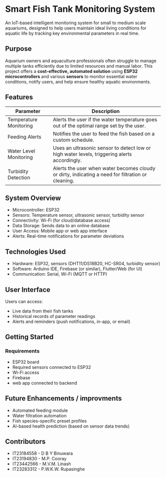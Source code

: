 # Smart Fish Tank Monitoring System
An IoT-based intelligent monitoring system for small to medium scale aquariums, designed to help users maintain ideal living conditions for aquatic life by tracking key environmental parameters in real time.

## Purpose
Aquarium owners and aquaculture professionals often struggle to manage multiple tanks efficiently due to limited resources and manual labor. This project offers a **cost-effective, automated solution** using **ESP32 microcontrollers** and various **sensors** to monitor essential water conditions, notify users, and help ensure healthy aquatic environments.

## Features

| Parameter                | Description                                                                                       |
| ------------------------ | ------------------------------------------------------------------------------------------------- |
| Temperature Monitoring   | Alerts the user if the water temperature goes out of the optimal range set by the user.           |
| Feeding Alerts           | Notifies the user to feed the fish based on a custom schedule.                                    |
| Water Level Monitoring   | Uses an ultrasonic sensor to detect low or high water levels, triggering alerts accordingly.      |
| Turbidity Detection      | Alerts the user when water becomes cloudy or dirty, indicating a need for filtration or cleaning. |

## System Overview

* Microcontroller: ESP32
* Sensors: Temperature sensor, ultrasonic sensor, turbidity sensor
* Connectivity: Wi-Fi (for cloud/database access)
* Data Storage: Sends data to an online database
* User Access: Mobile app or web app interface
* Alerts: Real-time notifications for parameter deviations

## Technologies Used

* Hardware: ESP32, sensors (DHT11/DS18B20, HC-SR04, turbidity sensor)
* Software: Arduino IDE, Firebase (or similar), Flutter/Web (for UI)
* Communication: Serial, Wi-Fi (MQTT or HTTP)

## User Interface

Users can access:
  * Live data from their fish tanks
  * Historical records of parameter readings
  * Alerts and reminders (push notifications, in-app, or email)

## Getting Started

### Requirements
  * ESP32 board
  * Required sensors connected to ESP32
  * Wi-Fi access
  * Firebase
  * web app connected to backend

## Future Enhancements / improvments

* Automated feeding module
* Water filtration automation
* Fish species-specific preset profiles
* AI-based health prediction (based on sensor data trends)

## Contributors

* IT23184558 - D B Y Binuwara
* IT23194830 - M.P. Cooray
* IT23442566 - M.V.M. Linash
* IT23283312 - P.W.K.W. Rupasinghe 
